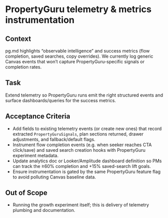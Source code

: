# PropertyGuru telemetry & metrics instrumentation

## Context
pg.md highlights “observable intelligence” and success metrics (flow completion, saved searches, copy overrides). We currently log generic Canvas events that won’t capture PropertyGuru-specific signals or completion rates.

## Task
Extend telemetry so PropertyGuru runs emit the right structured events and surface dashboards/queries for the success metrics.

## Acceptance Criteria
- Add fields to existing telemetry events (or create new ones) that record extracted `PropertyGuruSignals`, plan sections returned, drawer adjustments, and fallback/default flags.
- Instrument flow completion events (e.g. when seeker reaches CTA click/save) and saved search creation hooks with PropertyGuru experiment metadata.
- Update analytics doc or Looker/Amplitude dashboard definition so PMs can track the ≥60% completion and +15% saved-search lift goals.
- Ensure instrumentation is gated by the same PropertyGuru feature flag to avoid polluting Canvas baseline data.

## Out of Scope
- Running the growth experiment itself; this is delivery of telemetry plumbing and documentation.
